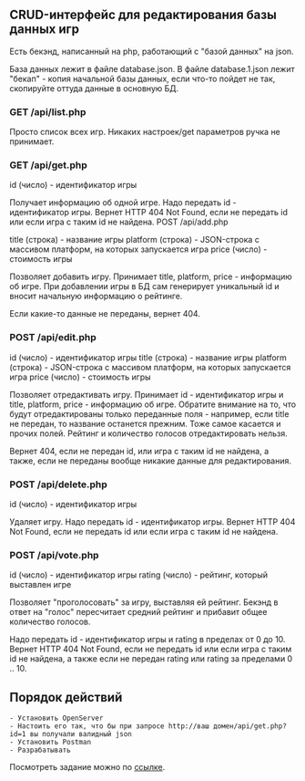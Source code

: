 ## CRUD-интерфейс для редактирования базы данных игр


  Есть бекэнд, написанный на php, работающий с "базой данных" на json.

  База данных лежит в файле database.json. В файле database.1.json лежит "бекап" - копия начальной базы данных, если что-то пойдет не так, скопируйте оттуда данные в основную БД.

### GET /api/list.php

  Просто список всех игр. Никаких настроек/get параметров ручка не принимает.

### GET /api/get.php

  id (число) - идентификатор игры

  Получает информацию об одной игре. Надо передать id - идентификатор игры. Вернет HTTP 404 Not Found, если не передать id или если игра с таким id не найдена.
  POST /api/add.php

  title (строка) - название игры
  platform (строка) - JSON-строка с массивом платформ, на которых запускается игра
  price (число) - стоимость игры

  Позволяет добавить игру. Принимает title, platform, price - информацию об игре. При добавлении игры в БД сам генерирует уникальный id и вносит начальную информацию о рейтинге.

  Если какие-то данные не переданы, вернет 404.

### POST /api/edit.php

  id (число) - идентификатор игры
  title (строка) - название игры
  platform (строка) - JSON-строка с массивом платформ, на которых запускается игра
  price (число) - стоимость игры

  Позволяет отредактивать игру. Принимает id - идентификатор игры и title, platform, price - информацию об игре. Обратите внимание на то, что будут отредактированы только переданные поля - например, если title не передан, то название останется прежним. Тоже самое касается и прочих полей. Рейтинг и количество голосов отредактировать нельзя.

  Вернет 404, если не передан id, или игра с таким id не найдена, а также, если не переданы вообще никакие данные для редактирования.

### POST /api/delete.php

  id (число) - идентификатор игры

  Удаляет игру. Надо передать id - идентификатор игры. Вернет HTTP 404 Not Found, если не передать id или если игра с таким id не найдена.

### POST /api/vote.php

  id (число) - идентификатор игры
  rating (число) - рейтинг, который выставлен игре

  Позволяет "проголосовать" за игру, выставляя ей рейтинг. Бекэнд в ответ на "голос" пересчитает средний рейтинг и прибавит общее количество голосов.

  Надо передать id - идентификатор игры и rating в пределах от 0 до 10. Вернет HTTP 404 Not Found, если не передать id или если игра с таким id не найдена, а также если не передан rating или rating за пределами 0 .. 10.

## Порядок действий

    - Установить OpenServer
    - Настоить его так, что бы при запросе http://ваш домен/api/get.php?id=1 вы получали валидный json
    - Установить Postman
    - Разрабатывать



Посмотреть задание можно по [ссылке](https://shyliaievoleg.github.io/yandex-yasli-crud/).



